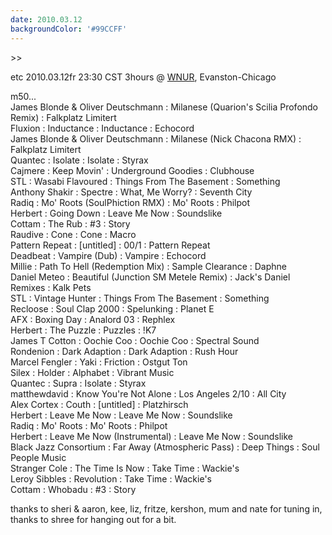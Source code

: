 ```yaml
---
date: 2010.03.12
backgroundColor: '#99CCFF'
---
```


\>>

etc 2010.03.12fr 23:30 CST 3hours @ [WNUR](http://www.wnur.org/), Evanston-Chicago  

m50...  
James Blonde & Oliver Deutschmann : Milanese (Quarion's Scilia Profondo Remix) : Falkplatz Limitert  
Fluxion : Inductance : Inductance : Echocord  
James Blonde & Oliver Deutschmann : Milanese (Nick Chacona RMX) : Falkplatz Limitert  
Quantec : Isolate : Isolate : Styrax  
Cajmere : Keep Movin' : Underground Goodies : Clubhouse  
STL : Wasabi Flavoured : Things From The Basement : Something  
Anthony Shakir : Spectre : What, Me Worry? : Seventh City  
Radiq : Mo' Roots (SoulPhiction RMX) : Mo' Roots : Philpot  
Herbert : Going Down : Leave Me Now : Soundslike  
Cottam : The Rub : #3 : Story  
Raudive : Cone : Cone : Macro  
Pattern Repeat : \[untitled\] : 00/1 : Pattern Repeat  
Deadbeat : Vampire (Dub) : Vampire : Echocord  
Millie : Path To Hell (Redemption Mix) : Sample Clearance : Daphne  
Daniel Meteo : Beautiful (Junction SM Metele Remix) : Jack's Daniel Remixes : Kalk Pets  
STL : Vintage Hunter : Things From The Basement : Something  
Recloose : Soul Clap 2000 : Spelunking : Planet E  
AFX : Boxing Day : Analord 03 : Rephlex  
Herbert : The Puzzle : Puzzles : !K7  
James T Cotton : Oochie Coo : Oochie Coo : Spectral Sound  
Rondenion : Dark Adaption : Dark Adaption : Rush Hour  
Marcel Fengler : Yaki : Friction : Ostgut Ton  
Silex : Holder : Alphabet : Vibrant Music  
Quantec : Supra : Isolate : Styrax  
matthewdavid : Know You're Not Alone : Los Angeles 2/10 : All City  
Alex Cortex : Couth : \[untitled\] : Platzhirsch  
Herbert : Leave Me Now : Leave Me Now : Soundslike  
Radiq : Mo' Roots : Mo' Roots : Philpot  
Herbert : Leave Me Now (Instrumental) : Leave Me Now : Soundslike  
Black Jazz Consortium : Far Away (Atmospheric Pass) : Deep Things : Soul People Music  
Stranger Cole : The Time Is Now : Take Time : Wackie's  
Leroy Sibbles : Revolution : Take Time : Wackie's  
Cottam : Whobadu : #3 : Story  

thanks to sheri & aaron, kee, liz, fritze, kershon, mum and nate for tuning in, thanks to shree for hanging out for a bit.